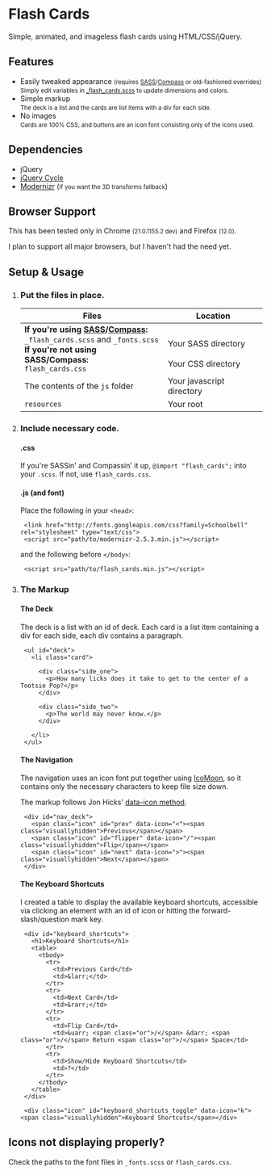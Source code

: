 # Flash Cards
Simple, animated, and imageless flash cards using HTML/CSS/jQuery.

## Features
 
* Easily tweaked appearance <small>(requires [SASS](http://sass-lang.com)/[Compass](http://compass-style.org) or old-fashioned overrides)</small>  
<small>Simply edit variables in [_flash_cards.scss](/curtisblackwell/flash_cards/blob/master/css/_flash_cards.scss) to update dimensions and colors.</small>
* Simple markup  
<small>The deck is a list and the cards are list items with a div for each side.</small>
* No images  
<small>Cards are 100% CSS, and buttons are an icon font consisting only of the icons used.</small>

## Dependencies
* jQuery
* [jQuery Cycle](http://jquery.malsup.com/cycle)
* [Modernizr](http://modernizr.com) (<small>If you want the 3D transforms fallback</small>)

## Browser Support
This has been tested only in Chrome <small>(21.0.1155.2 dev)</small> and Firefox <small>(12.0)</small>.

I plan to support all major browsers, but I haven't had the need yet.

## Setup & Usage
1. ### Put the files in place.  

   <table>
     <thead>
       <th>Files</th>
       <th>Location</th>
     </thead>
     <tbody>
       <tr>
         <td>
           <b>If you're using <a href="http://sass-lang.com/">SASS</a>/<a href="http://compass-style.org/">Compass</a>:</b><br>
           <code>_flash_cards.scss</code> and <code>_fonts.scss</code><br>
           <b>If you're not using SASS/Compass:</b><br>
           <code>flash_cards.css</code>
         </td>
         <td>
           <br>
           Your SASS directory<br><br>
           Your CSS directory
         </td>
       </tr>
       <tr>
         <td>The contents of the <code>js</code> folder</td>
         <td>Your javascript directory</td>
       </tr>
       <tr>
         <td><code>resources</code></td>
         <td>Your root</td>
       </tr>
     </tbody>
   </table>

2. ### Include necessary code.  
   #### .css
   If you're SASSin' and Compassin' it up, `@import "flash_cards";` into your `.scss`. If not, use `flash_cards.css`.

   #### .js (and font)
   Place the following in your `<head>`:
   
        <link href="http://fonts.googleapis.com/css?family=Schoolbell" rel="stylesheet" type="text/css">
        <script src="path/to/modernizr-2.5.3.min.js"></script>

   and the following before `</body>`:

        <script src="path/to/flash_cards.min.js"></script>

3. ### The Markup
   #### The Deck
   The deck is a list with an id of deck. Each card is a list item containing a div for each side, 
   each div contains a paragraph.

        <ul id="deck">
          <li class="card">

            <div class="side_one">
              <p>How many licks does it take to get to the center of a Tootsie Pop?</p>
            </div>

            <div class="side_two">
              <p>The world may never know.</p>
            </div>

          </li>
        </ul>

   #### The Navigation
   The navigation uses an icon font put together using [IcoMoon](http://keyamoon.com/icomoon/app/), 
   so it contains only the necessary characters to keep file size down. 
   
   The markup follows Jon Hicks' [data-icon method](http://24ways.org/2011/displaying-icons-with-fonts-and-data-attributes).   
   
        <div id="nav_deck">
          <span class="icon" id="prev" data-icon="<"><span class="visuallyhidden">Previous</span></span>
          <span class="icon" id="flipper" data-icon="/"><span class="visuallyhidden">Flip</span></span>
          <span class="icon" id="next" data-icon=">"><span class="visuallyhidden">Next</span></span>
        </div>
   
   #### The Keyboard Shortcuts
   I created a table to display the available keyboard shortcuts, accessible via clicking an element with an id of icon 
   or hitting the forward-slash/question mark key.

        <div id="keyboard_shortcuts">
          <h1>Keyboard Shortcuts</h1>
          <table>
            <tbody>
              <tr>
                <td>Previous Card</td>
                <td>&larr;</td>
              </tr>
              <tr>
                <td>Next Card</td>
                <td>&rarr;</td>
              </tr>
              <tr>
                <td>Flip Card</td>
                <td>&uarr; <span class="or">/</span> &darr; <span class="or">/</span> Return <span class="or">/</span> Space</td>
              </tr>
              <tr>
                <td>Show/Hide Keyboard Shortcuts</td>
                <td>?</td>
              </tr>
            </tbody>
          </table>
        </div>

        <div class="icon" id="keyboard_shortcuts_toggle" data-icon="k"><span class="visuallyhidden">Keyboard Shortcuts</span></div>

## Icons not displaying properly?
Check the paths to the font files in `_fonts.scss` or `flash_cards.css`.